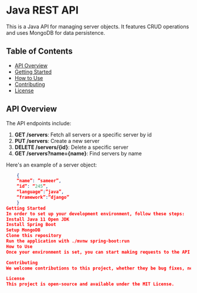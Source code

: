 # Java REST API
This is a Java API for managing server objects. It features CRUD operations and uses MongoDB for data persistence.

## Table of Contents
- [API Overview](#api-overview)
- [Getting Started](#getting-started)
- [How to Use](#how-to-use)
- [Contributing](#contributing)
- [License](#license)

## API Overview
The API endpoints include:
1. **GET /servers**: Fetch all servers or a specific server by id
2. **PUT /servers**: Create a new server 
3. **DELETE /servers/{id}**: Delete a specific server
4. **GET /servers?name={name}**: Find servers by name

Here's an example of a server object:
```json
    {
    “name”: ”sameer”,
    “id”: “245”,
    “language”:”java”,
    “framework”:”django”
    }
Getting Started
In order to set up your development environment, follow these steps:
Install Java 11 Open JDK
Install Spring Boot
Setup MongoDB
Clone this repository
Run the application with ./mvnw spring-boot:run
How to Use
Once your environment is set, you can start making requests to the API using an HTTP client like Postman or curl.

Contributing
We welcome contributions to this project, whether they be bug fixes, new features or additional documentation. To contribute, please fork the project, make your changes, and open a pull request.

License
This project is open-source and available under the MIT License.
